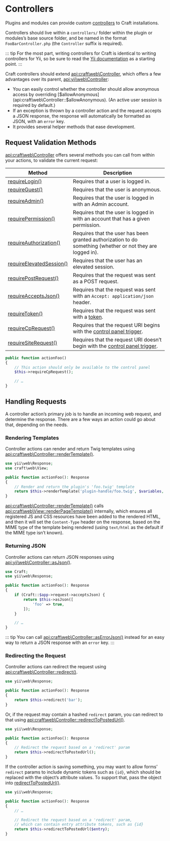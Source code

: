 # Controllers

Plugins and modules can provide custom [controllers][yii] to Craft installations.

Controllers should live within a `controllers/` folder within the plugin or modules’s base source folder, and be named
in the format `FooBarController.php` (the `Controller` suffix is required).

::: tip
For the most part, writing controllers for Craft is identical to writing controllers for Yii, so be sure to read the
[Yii documentation][yii] as a starting point.
:::
 
Craft controllers should extend <api:craft\web\Controller>, which offers a few advantages over its parent,
<api:yii\web\Controller>:

- You can easily control whether the controller should allow anonymous access by overriding
  [$allowAnonymous](api:craft\web\Controller::$allowAnonymous). (An active user session is required by default.)
- If an exception is thrown by a controller action and the request accepts a JSON response, the response will
  automatically be formatted as JSON, with an `error` key.
- It provides several helper methods that ease development.

## Request Validation Methods

<api:craft\web\Controller> offers several methods you can call from within your actions, to validate the current
request:

Method | Description
------ | -----------
[requireLogin()](api:craft\web\Controller::requireLogin()) | Requires that a user is logged in.
[requireGuest()](api:craft\web\Controller::requireGuest()) | Requires that the user is anonymous.
[requireAdmin()](api:craft\web\Controller::requireAdmin()) | Requires that the user is logged in with an Admin account.
[requirePermission()](api:craft\web\Controller::requirePermission()) | Requires that the user is logged in with an account that has a given permission.
[requireAuthorization()](api:craft\web\Controller::requireAuthorization()) | Requires that the user has been granted authorization to do something (whether or not they are logged in).
[requireElevatedSession()](api:craft\web\Controller::requireElevatedSession()) | Requires that the user has an elevated session.
[requirePostRequest()](api:craft\web\Controller::requirePostRequest()) | Requires that the request was sent as a POST request.
[requireAcceptsJson()](api:craft\web\Controller::requireAcceptsJson()) | Requires that the request was sent with an `Accept: application/json` header.
[requireToken()](api:craft\web\Controller::requireToken()) | Requires that the request was sent with a [token](api:craft\web\Request::getToken()).
[requireCpRequest()](api:craft\web\Controller::requireCpRequest()) | Requires that the request URI begins with the [control panel trigger](config:cpTrigger).
[requireSiteRequest()](api:craft\web\Controller::requireSiteRequest()) | Requires that the request URI doesn’t begin with the [control panel trigger](config::cpTrigger).

```php
public function actionFoo()
{
    // This action should only be available to the control panel
    $this->requireCpRequest();

    // …
}
```

## Handling Requests

A controller action’s primary job is to handle an incoming web request, and determine the response. There are a few ways
an action could go about that, depending on the needs.

### Rendering Templates

Controller actions can render and return Twig templates using <api:craft\web\Controller::renderTemplate()>.

```php
use yii\web\Response;
use craft\web\View;

public function actionFoo(): Response
{
    // Render and return the plugin's 'foo.twig' template
    return $this->renderTemplate('plugin-handle/foo.twig', $variables, View::TEMPLATE_MODE_CP);
}
```

<api:craft\web\Controller::renderTemplate()> calls <api:craft\web\View::renderPageTemplate()> internally, which
ensures all registered JS and CSS resources have been added to the rendered HTML, and then it will set the
`Content-Type` header on the response, based on the MIME type of the template being rendered (using `text/html` as the
default if the MIME type isn’t known).

### Returning JSON

Controller actions can return JSON responses using <api:yii\web\Controller::asJson()>.

```php
use Craft;
use yii\web\Response;

public function actionFoo(): Response
{
    if (Craft::$app->request->acceptsJson) {
        return $this->asJson([
            'foo' => true,
        ]);
    }

    // …
}
```

::: tip
You can call <api:craft\web\Controller::asErrorJson()> instead for an easy way to return a JSON response with an `error` key.
:::

### Redirecting the Request

Controller actions can redirect the request using <api:craft\web\Controller::redirect()>. 

```php
use yii\web\Response;

public function actionFoo(): Response
{
    return $this->redirect('bar');
}
```

Or, if the request may contain a hashed `redirect` param, you can redirect to that using <api:craft\web\Controller::redirectToPostedUrl()>.

```php
use yii\web\Response;

public function actionFoo(): Response
{
    // Redirect the request based on a 'redirect' param
    return $this->redirectToPostedUrl();
}
```

If the controller action is saving something, you may want to allow forms’ `redirect` params to include dynamic tokens
such as `{id}`, which should be replaced with the object’s attribute values. To support that, pass the object into
[redirectToPostedUrl()](craft\web\Controller::redirectToPostedUrl()).

```php
use yii\web\Response;

public function actionFoo(): Response
{
    // …

    // Redirect the request based on a 'redirect' param,
    // which can contain entry attribute tokens, such as {id}
    return $this->redirectToPostedUrl($entry);
}
```

[yii]: https://www.yiiframework.com/doc/guide/2.0/en/structure-controllers
